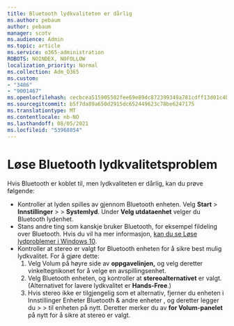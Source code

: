 ```yaml
---
title: Bluetooth lydkvaliteten er dårlig
ms.author: pebaum
author: pebaum
manager: scotv
ms.audience: Admin
ms.topic: article
ms.service: o365-administration
ROBOTS: NOINDEX, NOFOLLOW
localization_priority: Normal
ms.collection: Adm_O365
ms.custom:
- "3486"
- "9001467"
ms.openlocfilehash: cecbcea515905502fee69e89dc872399349a781cdff13d01c4b323617c5cba4d
ms.sourcegitcommit: b5f7da89a650d2915dc652449623c78be6247175
ms.translationtype: MT
ms.contentlocale: nb-NO
ms.lasthandoff: 08/05/2021
ms.locfileid: "53968854"
---
```

# <a name="fix-bluetooth-audio-quality-issue"></a>Løse Bluetooth lydkvalitetsproblem

Hvis Bluetooth er koblet til, men lydkvaliteten er dårlig, kan du prøve følgende:

- Kontroller at lyden spilles av gjennom Bluetooth enheten. Velg **Start**  >  **Innstillinger**  >    >  **Systemlyd**. Under **Velg utdataenhet** velger du Bluetooth lydenhet.
- Stans andre ting som kanskje bruker Bluetooth, for eksempel fildeling over Bluetooth. Hvis du vil ha mer informasjon, [kan du se Løse lydproblemer i Windows 10](https://support.microsoft.com/help/4520288/windows-10-fix-sound-problems).
- Kontroller at stereo er valgt for Bluetooth enheten for å sikre best mulig lydkvalitet. For å gjøre dette: 
    1. Velg Volum på høyre side av **oppgavelinjen,** og velg deretter vinkeltegnikonet for å velge en avspillingsenhet.
    2. Velg Bluetooth enheten, og kontroller at **stereoalternativet** er valgt. (Alternativet for lavere lydkvalitet er **Hands-Free**.)
    3. Hvis stereo ikke er tilgjengelig som et alternativ, fjerner du enheten i Innstillinger Enheter Bluetooth & andre enheter , og deretter legger du  >    >  til enheten på nytt. Deretter merker du av **for Volum-panelet** på nytt for å sikre at stereo er valgt.

